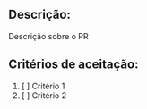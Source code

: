 ## Descrição:

Descrição sobre o PR

## Critérios de aceitação:

1. [ ] Critério 1
2. [ ] Critério 2
